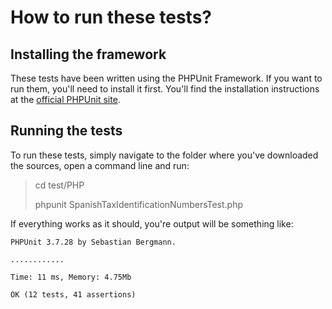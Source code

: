 How to run these tests?
=======================

Installing the framework
------------------------

These tests have been written using the PHPUnit Framework.
If you want to run them, you'll need to install it first.
You'll find the installation instructions at the [official PHPUnit site](http://phpunit.de/manual/3.8/en/installation.html).

Running the tests
-----------------

To run these tests, simply navigate to the folder where you've downloaded the sources,
open a command line and run:

> cd test/PHP
> 
> phpunit SpanishTaxIdentificationNumbersTest.php

If everything works as it should, you're output will be something like:

```
PHPUnit 3.7.28 by Sebastian Bergmann.

............

Time: 11 ms, Memory: 4.75Mb

OK (12 tests, 41 assertions)
```
